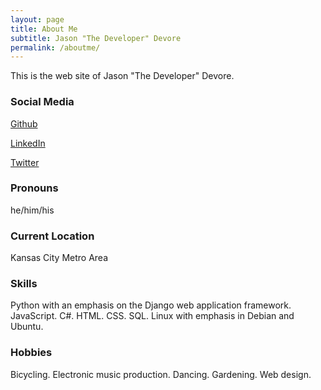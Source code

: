 ```yaml
---
layout: page
title: About Me
subtitle: Jason "The Developer" Devore
permalink: /aboutme/
---
```


This is the web site of Jason "The Developer" Devore.

### Social Media


[Github](https://github.com/jasondevelops)

[LinkedIn](https://www.linkedin.com/in/jason-develops/)

[Twitter](https://twitter.com/jason_develops)

### Pronouns

he/him/his

### Current Location

Kansas City Metro Area

### Skills

Python with an emphasis on the Django web application framework. JavaScript. C#. HTML. CSS. SQL. Linux with emphasis in Debian and Ubuntu.

### Hobbies

Bicycling. Electronic music production. Dancing. Gardening. Web design.
